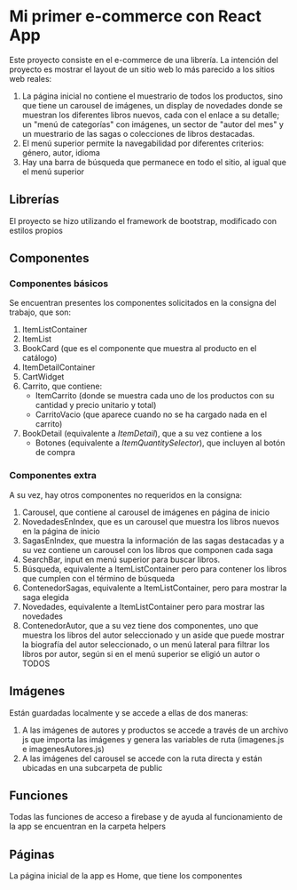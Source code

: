 # Mi primer e-commerce con React App

Este proyecto consiste en el e-commerce de una librería.
La intención del proyecto es mostrar el layout de un sitio web lo más parecido a los sitios web reales:

1. La página inicial no contiene el muestrario de todos los productos, sino que tiene un carousel de imágenes, un display de novedades donde se muestran los diferentes libros nuevos, cada con el enlace a su detalle; un "menú de categorías" con imágenes, un sector de "autor del mes" y un muestrario de las sagas o colecciones de libros destacadas.
1. El menú superior permite la navegabilidad por diferentes criterios: género, autor, idioma
1. Hay una barra de búsqueda que permanece en todo el sitio, al igual que el menú superior

## Librerías

El proyecto se hizo utilizando el framework de bootstrap, modificado con estilos propios

## Componentes

### Componentes básicos

Se encuentran presentes los componentes solicitados en la consigna del trabajo, que son:

1. ItemListContainer
1. ItemList
1. BookCard (que es el componente que muestra al producto en el catálogo)
1. ItemDetailContainer
1. CartWidget
1. Carrito, que contiene:
   - ItemCarrito (donde se muestra cada uno de los productos con su cantidad y precio unitario y total)
   - CarritoVacio (que aparece cuando no se ha cargado nada en el carrito)
1. BookDetail (equivalente a _ItemDetail_), que a su vez contiene a los
   - Botones (equivalente a _ItemQuantitySelector_), que incluyen al botón de compra

### Componentes extra

A su vez, hay otros componentes no requeridos en la consigna:

1. Carousel, que contiene al carousel de imágenes en página de inicio
1. NovedadesEnIndex, que es un carousel que muestra los libros nuevos en la página de inicio
1. SagasEnIndex, que muestra la información de las sagas destacadas y a su vez contiene un carousel con los libros que componen cada saga
1. SearchBar, input en menú superior para buscar libros.
1. Búsqueda, equivalente a ItemListContainer pero para contener los libros que cumplen con el término de búsqueda
1. ContenedorSagas, equivalente a ItemListContainer, pero para mostrar la saga elegida
1. Novedades, equivalente a ItemListContainer pero para mostrar las novedades
1. ContenedorAutor, que a su vez tiene dos componentes, uno que muestra los libros del autor seleccionado y un aside que puede mostrar la biografía del autor seleccionado, o un menú lateral para filtrar los libros por autor, según si en el menú superior se eligió un autor o TODOS

## Imágenes

Están guardadas localmente y se accede a ellas de dos maneras:

1. A las imágenes de autores y productos se accede a través de un archivo js que importa las imágenes y genera las variables de ruta (imagenes.js e imagenesAutores.js)
1. A las imágenes del carousel se accede con la ruta directa y están ubicadas en una subcarpeta de public

## Funciones

Todas las funciones de acceso a firebase y de ayuda al funcionamiento de la app se encuentran en la carpeta helpers

## Páginas

La página inicial de la app es Home, que tiene los componentes
<Carousel />
<NovedadesEnIndex />
<SagasEnIndex />
<CategoryShow />
<AutorEnIndex />
